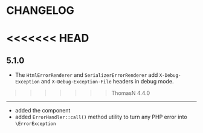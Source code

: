 CHANGELOG
=========

<<<<<<< HEAD
=======
5.1.0
-----

 * The `HtmlErrorRenderer` and `SerializerErrorRenderer` add `X-Debug-Exception` and `X-Debug-Exception-File` headers in debug mode.

>>>>>>> ThomasN
4.4.0
-----

 * added the component
 * added `ErrorHandler::call()` method utility to turn any PHP error into `\ErrorException`
